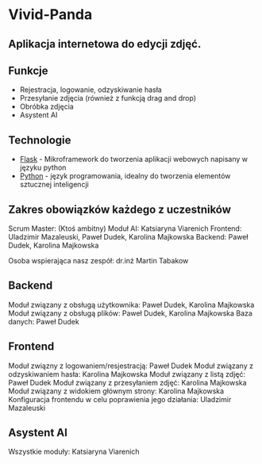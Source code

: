 # Vivid-Panda
## Aplikacja internetowa do edycji zdjęć.

## Funkcje

- Rejestracja, logowanie, odzyskiwanie hasła
- Przesyłanie zdjęcia (również z funkcją drag and drop)
- Obróbka zdjęcia
- Asystent AI

## Technologie
- [Flask](https://flask.palletsprojects.com/en/3.0.x/)  - Mikroframework do tworzenia aplikacji webowych napisany w języku python
- [Python](https://docs.python.org/pl/3.8/reference/index.html#reference-index) - język programowania, idealny do tworzenia elementów sztucznej inteligencji

## Zakres obowiązków każdego z uczestników

Scrum Master: (Ktoś ambitny)
Moduł AI: Katsiaryna Viarenich
Frontend: Uladzimir Mazaleuski, Paweł Dudek, Karolina Majkowska 
Backend: Paweł Dudek, Karolina Majkowska


Osoba wspierająca nasz zespół: dr.inż Martin Tabakow

## Backend
Moduł związany z obsługą użytkownika: Paweł Dudek, Karolina Majkowska
Moduł związany z obsługą plików: Paweł Dudek, Karolina Majkowska
Baza danych: Paweł Dudek

## Frontend
Moduł związny z logowaniem/resjestracją: Paweł Dudek
Moduł związany z odzyskiwaniem hasła: Karolina Majkowska
Moduł związany z listą zdjęć: Paweł Dudek
Moduł związany z przesyłaniem zdjęć: Karolina Majkowska
Moduł związany z widokiem głównym strony: Karolina Majkowska
Konfiguracja frontendu w celu poprawienia jego działania: Uladzimir Mazaleuski

## Asystent AI
Wszystkie moduły: Katsiaryna Viarenich 
